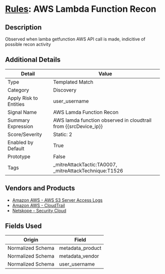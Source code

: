 # [Rules](README.md): AWS Lambda Function Recon

## Description
Observed when lamba getfunction AWS API call is made, indicitive of possible recon activity

## Additional Details
|Detail|Value|
|----|----|
|Type|Templated Match|
|Category|Discovery|
|Apply Risk to Entities|user_username|
|Signal Name|AWS Lamda Function Recon|
|Summary Expression|AWS lamda function observed in cloudtrail  from {{srcDevice_ip}}|
|Score/Severity|Static: 2|
|Enabled by Default|True|
|Prototype|False|
|Tags|_mitreAttackTactic:TA0007, _mitreAttackTechnique:T1526|
## Vendors and Products
- [Amazon AWS - AWS S3 Server Access Logs](../products/41f70c6e-18a9-462c-a04d-4edc7baead7a.md)
- [Amazon AWS - CloudTrail](../products/033624b0-218e-4dcb-b93f-0f1fb1806c56.md)
- [Netskope - Security Cloud](../products/B3582ED2-1A0C-452D-9802-97433D143486.md)


## Fields Used

|Origin|Field|
|----|----|
|Normalized Schema|metadata_product|
|Normalized Schema|metadata_vendor|
|Normalized Schema|user_username|


